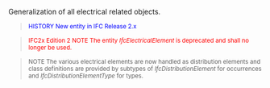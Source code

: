 ﻿Generalization of all electrical related objects.

> <font color="#0000FF"><small>HISTORY New entity in IFC
      Release 2.x</small></font>
> 


> <font color="#FF0000"><small>IFC2x Edition 2 NOTE The entity
      <i>IfcElectricalElement</i> is deprecated and shall no
      longer be used.</small></font>
> 


> <small>NOTE  The various electrical elements are
      now handled as distribution elements and class definitions
      are provided by subtypes of <i>IfcDistributionElement</i>
      for occurrences and <i>IfcDistributionElementType</i> for
      types.</small>
>
